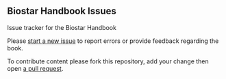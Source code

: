 ## Biostar Handbook Issues

Issue tracker for the Biostar Handbook

Please [start a new issue](https://github.com/biostars/biostar-handbook-issues/issues) to report errors or provide feedback regarding the book.

To contribute content please fork this repository, add your change then open [a pull request][pull].


[pull]: https://help.github.com/articles/about-pull-requests/
